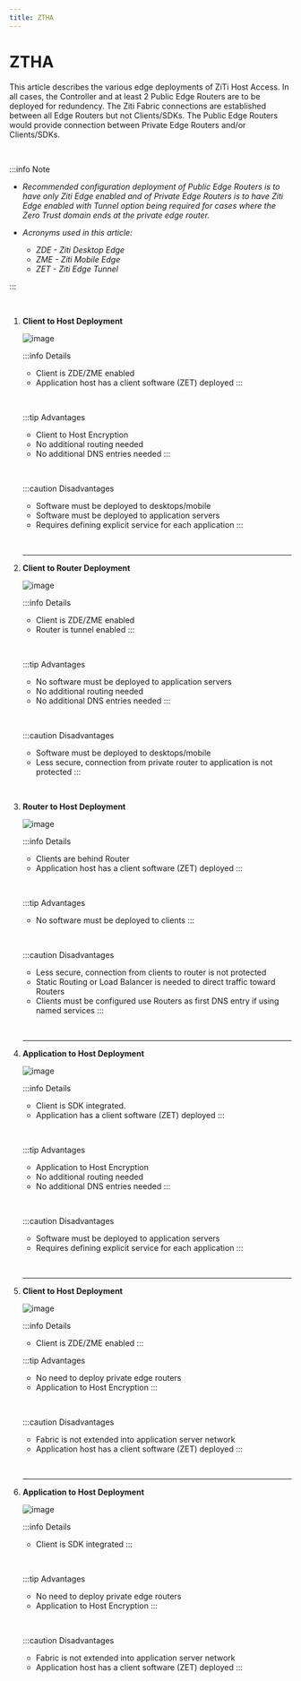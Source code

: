 ```yaml
---
title: ZTHA
---
```


# ZTHA

This article describes the various edge deployments of ZiTi Host Access. In all cases, the Controller and at least 2 Public Edge Routers are to be deployed for redundency. The Ziti Fabric connections are established between all Edge Routers but not Clients/SDKs. The Public Edge Routers would provide connection between Private Edge Routers and/or Clients/SDKs.

&nbsp;

:::info Note

- *Recommended configuration deployment of Public Edge Routers is to have only Ziti Edge enabled and of Private Edge Routers is to have Ziti Edge enabled with Tunnel option being required for cases where the Zero Trust domain ends at the private edge router.*

- *Acronyms used in this article:*
    - *ZDE - Ziti Desktop Edge*
    - *ZME - Ziti Mobile Edge*
    - *ZET - Ziti Edge Tunnel*
    
:::

&nbsp;

1. **Client to Host Deployment**
    &nbsp;

    ![image](images/1.1.png)

    :::info Details
    - Client is ZDE/ZME enabled
    - Application host has a client software (ZET) deployed
    :::

    &nbsp;

    :::tip Advantages
    - Client to Host Encryption 
    - No additional routing needed
    - No additional DNS entries needed
    :::

    &nbsp;

    :::caution Disadvantages
    - Software must be deployed to desktops/mobile
    - Software must be deployed to application servers
    - Requires defining explicit service for each application
    :::

    &nbsp;

    ---    
1. **Client to Router Deployment**
    &nbsp;
    
    ![image](images/1.2.png)

    :::info Details
    - Client is ZDE/ZME enabled
    - Router is tunnel enabled
    :::

    &nbsp;
    
    :::tip Advantages
    - No software must be deployed to application servers
    - No additional routing needed
    - No additional DNS entries needed
    :::
        
    &nbsp;

    :::caution Disadvantages
    - Software must be deployed to desktops/mobile
    - Less secure, connection from private router to application is not protected
    :::

    &nbsp;

1. **Router to Host Deployment**
    &nbsp;
    
    ![image](images/router2client.png)

    :::info Details
    - Clients are behind Router
    - Application host has a client software (ZET) deployed
    :::

    &nbsp;
    
    :::tip Advantages
    - No software must be deployed to clients
    :::

    &nbsp;
        
    :::caution Disadvantages
    - Less secure, connection from clients to router is not protected
    - Static Routing or Load Balancer is needed to direct traffic toward Routers
    - Clients must be configured use Routers as first DNS entry if using named services
    :::

    &nbsp;

    ---
1. **Application to Host Deployment**
    &nbsp;

    ![image](images/1.3.png)

    :::info Details
    - Client is SDK integrated.
    - Application has a client software (ZET) deployed
    :::

    &nbsp;

    :::tip Advantages
    - Application to Host Encryption 
    - No additional routing needed
    - No additional DNS entries needed
    :::

    &nbsp;

    :::caution Disadvantages
    - Software must be deployed to application servers
    - Requires defining explicit service for each application
    :::

    &nbsp;

    ---    
1. **Client to Host Deployment**
    &nbsp;

    ![image](images/2.1.png)

    :::info Details
    - Client is ZDE/ZME enabled
    :::
    
    :::tip Advantages
    - No need to deploy private edge routers
    - Application to Host Encryption
    :::

    &nbsp;
        
    :::caution Disadvantages
    - Fabric is not extended into application server network
    - Application host has a client software (ZET) deployed
    :::

    &nbsp;

    ---
1. **Application to Host Deployment**
    &nbsp;
    
    ![image](images/2.3.png)
    
    :::info Details
    - Client is SDK integrated
    :::

    &nbsp; 

    :::tip Advantages
    - No need to deploy private edge routers
    - Application to Host Encryption
    :::

    &nbsp;
        
    :::caution Disadvantages
    - Fabric is not extended into application server network
    - Application host has a client software (ZET) deployed
    :::

   